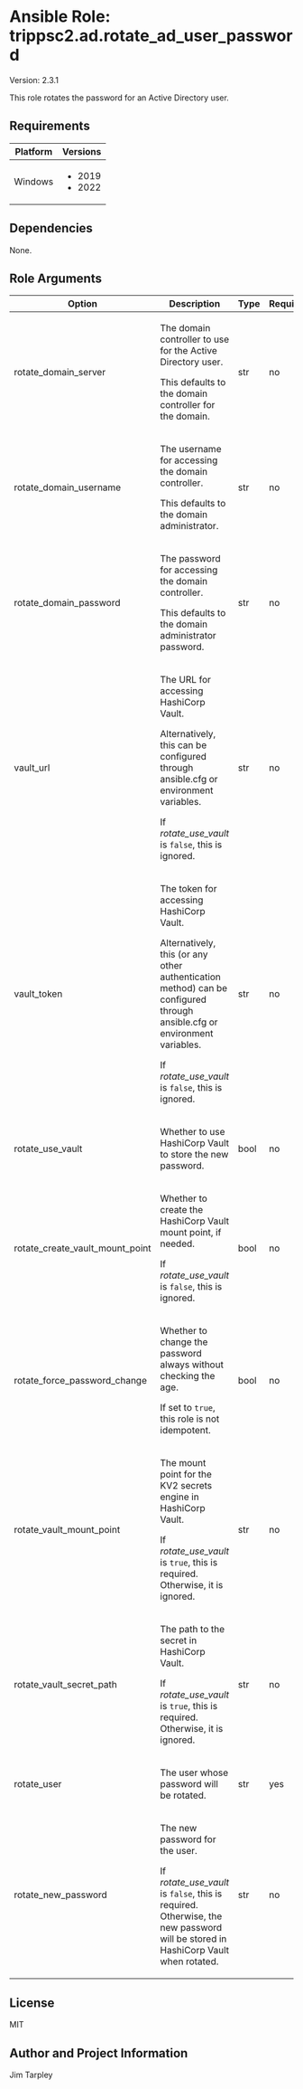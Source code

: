 <!-- BEGIN_ANSIBLE_DOCS -->

# Ansible Role: trippsc2.ad.rotate_ad_user_password
Version: 2.3.1

This role rotates the password for an Active Directory user.

## Requirements

| Platform | Versions |
| -------- | -------- |
| Windows | <ul><li>2019</li><li>2022</li></ul> |

## Dependencies

None.

## Role Arguments
|Option|Description|Type|Required|Choices|Default|
|---|---|---|---|---|---|
| rotate_domain_server | <p>The domain controller to use for the Active Directory user.</p><p>This defaults to the domain controller for the domain.</p> | str | no |  |  |
| rotate_domain_username | <p>The username for accessing the domain controller.</p><p>This defaults to the domain administrator.</p> | str | no |  |  |
| rotate_domain_password | <p>The password for accessing the domain controller.</p><p>This defaults to the domain administrator password.</p> | str | no |  |  |
| vault_url | <p>The URL for accessing HashiCorp Vault.</p><p>Alternatively, this can be configured through ansible.cfg or environment variables.</p><p>If *rotate_use_vault* is `false`, this is ignored.</p> | str | no |  |  |
| vault_token | <p>The token for accessing HashiCorp Vault.</p><p>Alternatively, this (or any other authentication method) can be configured through ansible.cfg or environment variables.</p><p>If *rotate_use_vault* is `false`, this is ignored.</p> | str | no |  |  |
| rotate_use_vault | <p>Whether to use HashiCorp Vault to store the new password.</p> | bool | no |  | true |
| rotate_create_vault_mount_point | <p>Whether to create the HashiCorp Vault mount point, if needed.</p><p>If *rotate_use_vault* is `false`, this is ignored.</p> | bool | no |  | true |
| rotate_force_password_change | <p>Whether to change the password always without checking the age.</p><p>If set to `true`, this role is not idempotent.</p> | bool | no |  | false |
| rotate_vault_mount_point | <p>The mount point for the KV2 secrets engine in HashiCorp Vault.</p><p>If *rotate_use_vault* is `true`, this is required. Otherwise, it is ignored.</p> | str | no |  |  |
| rotate_vault_secret_path | <p>The path to the secret in HashiCorp Vault.</p><p>If *rotate_use_vault* is `true`, this is required. Otherwise, it is ignored.</p> | str | no |  |  |
| rotate_user | <p>The user whose password will be rotated.</p> | str | yes |  |  |
| rotate_new_password | <p>The new password for the user.</p><p>If *rotate_use_vault* is `false`, this is required. Otherwise, the new password will be stored in HashiCorp Vault when rotated.</p> | str | no |  |  |


## License
MIT

## Author and Project Information
Jim Tarpley
<!-- END_ANSIBLE_DOCS -->
